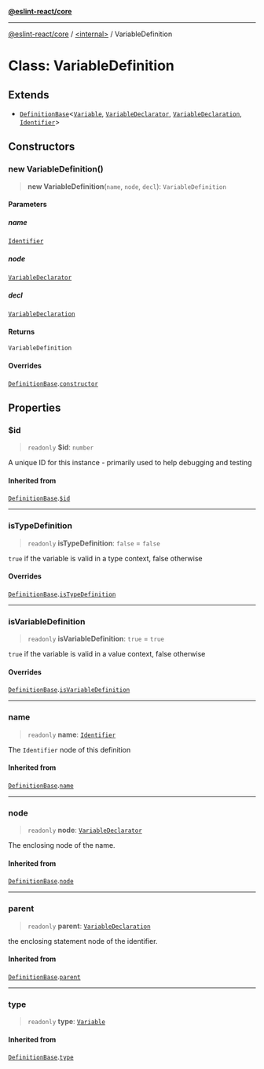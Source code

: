 [**@eslint-react/core**](../../README.md)

***

[@eslint-react/core](../../README.md) / [\<internal\>](../README.md) / VariableDefinition

# Class: VariableDefinition

## Extends

- [`DefinitionBase`](DefinitionBase.md)\<[`Variable`](../README.md#variable), [`VariableDeclarator`](../type-aliases/VariableDeclarator.md), [`VariableDeclaration`](../type-aliases/VariableDeclaration.md), [`Identifier`](../interfaces/Identifier.md)\>

## Constructors

### new VariableDefinition()

> **new VariableDefinition**(`name`, `node`, `decl`): `VariableDefinition`

#### Parameters

##### name

[`Identifier`](../interfaces/Identifier.md)

##### node

[`VariableDeclarator`](../type-aliases/VariableDeclarator.md)

##### decl

[`VariableDeclaration`](../type-aliases/VariableDeclaration.md)

#### Returns

`VariableDefinition`

#### Overrides

[`DefinitionBase`](DefinitionBase.md).[`constructor`](DefinitionBase.md#constructor)

## Properties

### $id

> `readonly` **$id**: `number`

A unique ID for this instance - primarily used to help debugging and testing

#### Inherited from

[`DefinitionBase`](DefinitionBase.md).[`$id`](DefinitionBase.md#id)

***

### isTypeDefinition

> `readonly` **isTypeDefinition**: `false` = `false`

`true` if the variable is valid in a type context, false otherwise

#### Overrides

[`DefinitionBase`](DefinitionBase.md).[`isTypeDefinition`](DefinitionBase.md#istypedefinition)

***

### isVariableDefinition

> `readonly` **isVariableDefinition**: `true` = `true`

`true` if the variable is valid in a value context, false otherwise

#### Overrides

[`DefinitionBase`](DefinitionBase.md).[`isVariableDefinition`](DefinitionBase.md#isvariabledefinition)

***

### name

> `readonly` **name**: [`Identifier`](../interfaces/Identifier.md)

The `Identifier` node of this definition

#### Inherited from

[`DefinitionBase`](DefinitionBase.md).[`name`](DefinitionBase.md#name-1)

***

### node

> `readonly` **node**: [`VariableDeclarator`](../type-aliases/VariableDeclarator.md)

The enclosing node of the name.

#### Inherited from

[`DefinitionBase`](DefinitionBase.md).[`node`](DefinitionBase.md#node-1)

***

### parent

> `readonly` **parent**: [`VariableDeclaration`](../type-aliases/VariableDeclaration.md)

the enclosing statement node of the identifier.

#### Inherited from

[`DefinitionBase`](DefinitionBase.md).[`parent`](DefinitionBase.md#parent-1)

***

### type

> `readonly` **type**: [`Variable`](../README.md#variable)

#### Inherited from

[`DefinitionBase`](DefinitionBase.md).[`type`](DefinitionBase.md#type-1)
